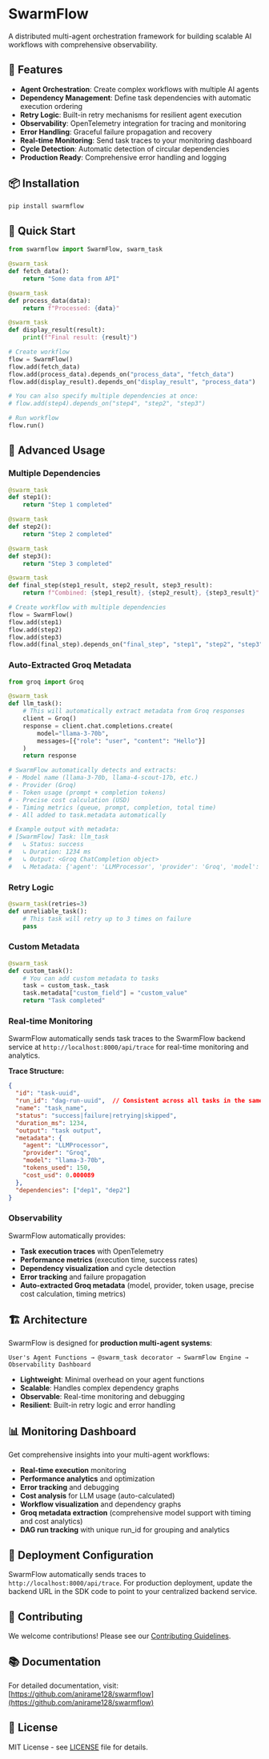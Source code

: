 # SwarmFlow

A distributed multi-agent orchestration framework for building scalable AI workflows with comprehensive observability.

## 🚀 Features

- **Agent Orchestration**: Create complex workflows with multiple AI agents
- **Dependency Management**: Define task dependencies with automatic execution ordering
- **Retry Logic**: Built-in retry mechanisms for resilient agent execution
- **Observability**: OpenTelemetry integration for tracing and monitoring
- **Error Handling**: Graceful failure propagation and recovery
- **Real-time Monitoring**: Send task traces to your monitoring dashboard
- **Cycle Detection**: Automatic detection of circular dependencies
- **Production Ready**: Comprehensive error handling and logging

## 📦 Installation

```bash
pip install swarmflow
```

## 🎯 Quick Start

```python
from swarmflow import SwarmFlow, swarm_task

@swarm_task
def fetch_data():
    return "Some data from API"

@swarm_task
def process_data(data):
    return f"Processed: {data}"

@swarm_task
def display_result(result):
    print(f"Final result: {result}")

# Create workflow
flow = SwarmFlow()
flow.add(fetch_data)
flow.add(process_data).depends_on("process_data", "fetch_data")
flow.add(display_result).depends_on("display_result", "process_data")

# You can also specify multiple dependencies at once:
# flow.add(step4).depends_on("step4", "step2", "step3")

# Run workflow
flow.run()
```

## 🔧 Advanced Usage

### Multiple Dependencies
```python
@swarm_task
def step1():
    return "Step 1 completed"

@swarm_task
def step2():
    return "Step 2 completed"

@swarm_task
def step3():
    return "Step 3 completed"

@swarm_task
def final_step(step1_result, step2_result, step3_result):
    return f"Combined: {step1_result}, {step2_result}, {step3_result}"

# Create workflow with multiple dependencies
flow = SwarmFlow()
flow.add(step1)
flow.add(step2)
flow.add(step3)
flow.add(final_step).depends_on("final_step", "step1", "step2", "step3")
```

### Auto-Extracted Groq Metadata
```python
from groq import Groq

@swarm_task
def llm_task():
    # This will automatically extract metadata from Groq responses
    client = Groq()
    response = client.chat.completions.create(
        model="llama-3-70b",
        messages=[{"role": "user", "content": "Hello"}]
    )
    return response

# SwarmFlow automatically detects and extracts:
# - Model name (llama-3-70b, llama-4-scout-17b, etc.)
# - Provider (Groq)
# - Token usage (prompt + completion tokens)
# - Precise cost calculation (USD)
# - Timing metrics (queue, prompt, completion, total time)
# - All added to task.metadata automatically

# Example output with metadata:
# [SwarmFlow] Task: llm_task
#   ↳ Status: success
#   ↳ Duration: 1234 ms
#   ↳ Output: <Groq ChatCompletion object>
#   ↳ Metadata: {'agent': 'LLMProcessor', 'provider': 'Groq', 'model': 'llama-3-70b', 'tokens_used': 150, 'cost_usd': 0.000089, 'queue_time_s': 0.1, 'prompt_time_s': 0.5, 'completion_time_s': 0.8, 'total_time_s': 1.4}
```

### Retry Logic
```python
@swarm_task(retries=3)
def unreliable_task():
    # This task will retry up to 3 times on failure
    pass
```

### Custom Metadata
```python
@swarm_task
def custom_task():
    # You can add custom metadata to tasks
    task = custom_task._task
    task.metadata["custom_field"] = "custom_value"
    return "Task completed"
```

### Real-time Monitoring
SwarmFlow automatically sends task traces to the SwarmFlow backend service at `http://localhost:8000/api/trace` for real-time monitoring and analytics.

**Trace Structure:**
```json
{
  "id": "task-uuid",
  "run_id": "dag-run-uuid",  // Consistent across all tasks in the same DAG run
  "name": "task_name",
  "status": "success|failure|retrying|skipped",
  "duration_ms": 1234,
  "output": "task output",
  "metadata": {
    "agent": "LLMProcessor",
    "provider": "Groq",
    "model": "llama-3-70b",
    "tokens_used": 150,
    "cost_usd": 0.000089
  },
  "dependencies": ["dep1", "dep2"]
}
```

### Observability
SwarmFlow automatically provides:
- **Task execution traces** with OpenTelemetry
- **Performance metrics** (execution time, success rates)
- **Dependency visualization** and cycle detection
- **Error tracking** and failure propagation
- **Auto-extracted Groq metadata** (model, provider, token usage, precise cost calculation, timing metrics)

## 🏗️ Architecture

SwarmFlow is designed for **production multi-agent systems**:

```
User's Agent Functions → @swarm_task decorator → SwarmFlow Engine → Observability Dashboard
```

- **Lightweight**: Minimal overhead on your agent functions
- **Scalable**: Handles complex dependency graphs
- **Observable**: Real-time monitoring and debugging
- **Resilient**: Built-in retry logic and error handling

## 📊 Monitoring Dashboard

Get comprehensive insights into your multi-agent workflows:
- **Real-time execution** monitoring
- **Performance analytics** and optimization
- **Error tracking** and debugging
- **Cost analysis** for LLM usage (auto-calculated)
- **Workflow visualization** and dependency graphs
- **Groq metadata extraction** (comprehensive model support with timing and cost analytics)
- **DAG run tracking** with unique run_id for grouping and analytics

## 🚀 Deployment Configuration

SwarmFlow automatically sends traces to `http://localhost:8000/api/trace`. For production deployment, update the backend URL in the SDK code to point to your centralized backend service.

## 🤝 Contributing

We welcome contributions! Please see our [Contributing Guidelines](https://github.com/anirame128/swarmflow/blob/main/CONTRIBUTING.md).

## 📚 Documentation

For detailed documentation, visit: [https://github.com/anirame128/swarmflow](https://github.com/anirame128/swarmflow)

## 📄 License

MIT License - see [LICENSE](https://github.com/anirame128/swarmflow/blob/main/LICENSE) file for details.